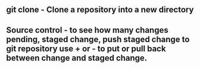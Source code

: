 ## git clone  - Clone a repository into a new directory
## Source control - to see how many changes pending, staged change, push staged change to git repository  use + or - to put or pull back between change and staged change.